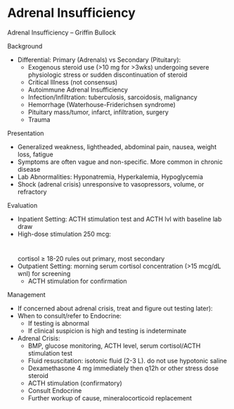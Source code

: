 # Adrenal Insufficiency

Adrenal Insufficiency – Griffin Bullock

Background

-   Differential: Primary (Adrenals) vs Secondary (Pituitary):
    -   Exogenous steroid use (>10 mg for >3wks) undergoing severe
        physiologic stress or sudden discontinuation of steroid
    -   Critical Illness (not consensus)
    -   Autoimmune Adrenal Insufficiency
    -   Infection/Infiltration: tuberculosis, sarcoidosis, malignancy
    -   Hemorrhage (Waterhouse-Friderichsen syndrome)
    -   Pituitary mass/tumor, infarct, infiltration, surgery
    -   Trauma

Presentation

-   Generalized weakness, lightheaded, abdominal pain, nausea, weight
    loss, fatigue
-   Symptoms are often vague and non-specific. More common in chronic
    disease
-   Lab Abnormalities: Hyponatremia, Hyperkalemia, Hypoglycemia
-   Shock (adrenal crisis) unresponsive to vasopressors, volume, or
    refractory

Evaluation

-   Inpatient Setting: ACTH stimulation test and ACTH lvl with baseline
    lab draw
-   High-dose stimulation 250 mcg:
    #
    cortisol
    ≥
    18-20 rules out primary, most secondary
-   Outpatient Setting: morning serum cortisol concentration (>15 mcg/dL
    wnl) for screening
    -   ACTH stimulation for confirmation

Management

-   If concerned about adrenal crisis, treat and figure out testing
    later):
-   When to consult/refer to Endocrine:
    -   If testing is abnormal
    -   If clinical suspicion is high and testing is indeterminate
-   Adrenal Crisis:
    -   BMP, glucose monitoring, ACTH level, serum cortisol/ACTH
        stimulation test
    -   Fluid resuscitation: isotonic fluid (2-3 L). do not use
        hypotonic saline
    -   Dexamethasone 4 mg immediately then q12h or other stress dose
        steroid
    -   ACTH stimulation (confirmatory)
    -   Consult Endocrine
    -   Further workup of cause, mineralocorticoid replacement
